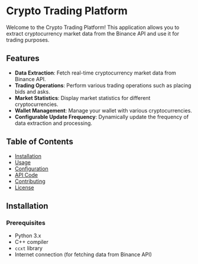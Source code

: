 # Crypto Trading Platform

Welcome to the Crypto Trading Platform! This application allows you to extract cryptocurrency market data from the Binance API and use it for trading purposes.

## Features

- **Data Extraction**: Fetch real-time cryptocurrency market data from Binance API.
- **Trading Operations**: Perform various trading operations such as placing bids and asks.
- **Market Statistics**: Display market statistics for different cryptocurrencies.
- **Wallet Management**: Manage your wallet with various cryptocurrencies.
- **Configurable Update Frequency**: Dynamically update the frequency of data extraction and processing.

## Table of Contents

- [Installation](#installation)
- [Usage](#usage)
- [Configuration](#configuration)
- [API Code](#api-code)
- [Contributing](#contributing)
- [License](#license)

## Installation

### Prerequisites

- Python 3.x
- C++ compiler
- `ccxt` library
- Internet connection (for fetching data from Binance API)
